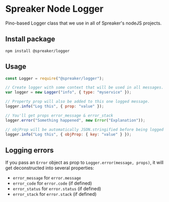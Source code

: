 # Spreaker Node Logger

Pino-based Logger class that we use in all of Spreaker's nodeJS projects.


## Install package

`npm install @spreaker/logger`


## Usage

```js
const Logger = require("@spreaker/logger");

// Create logger with some context that will be used in all messages.
var logger = new Logger("info", { type: "myservice" });

// Property prop will also be added to this one logged message.
logger.info("Log this", { prop: "value" });

// You'll get props error_message & error_stack
logger.error("Something happened", new Error("Explanation"));

// objProp will be automatically JSON.stringified before being logged
logger.info("Log this", { objProp: { key: "value" } });
```


## Logging errors

If you pass an `Error` object as prop to `Logger.error(message, props)`, it will get deconstructed into several properties:

- `error_message` for `error.message`
- `error_code` for `error.code` (if defined)
- `error_status` for `error.status` (if defined)
- `error_stack` for `error.stack` (if defined)
